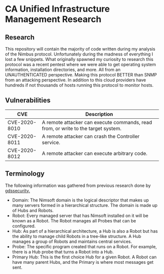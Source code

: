 # CA Unified Infrastructure Management Research

## Research

This repository will contain the majority of code written during my analysis of the Nimbus protocol. Unfortunately during the madness of everything I lost a few snippets. What originally spawned my curiosity to research this protocol was a recent pentest where we were able to get operating system information, installation directories, and more. All from an UNAUTHENTICATED perspective. Making this protocol BETTER than SNMP from an attacking perspective. In addition to this cloud providers have hundreds if not thousands of hosts running this protocol to monitor hosts.

## Vulnerabilities

| CVE | Description |
| ------------- | ------------- |
| CVE-2020-8010 | A remote attacker can execute commands, read from, or write to the target system. |
| CVE-2020-8011 | A remote attacker can crash the Controller service. |
| CVE-2020-8012 | A remote attacker can execute arbitrary code.  |

## Terminology

The following information was gathered from previous research done by [gdssecurity.](https://blog.gdssecurity.com/labs/2015/3/16/nimbus-protocol-enumeration-with-nmap.html)

- Domain: The Nimsoft domain is the logical descriptor that makes up many servers formed in a hierarchical structure. The domain is made up of Hubs and Robots.
- Robot: Every managed server that has Nimsoft installed on it will be known as a Robot. The Robot manages all Probes that can be configured.
- Hub: As part of a hierarchical architecture, a Hub is also a Robot but has the ability to manage child Robots in a tree-like structure.  A Hub manages a group of Robots and maintains central services.
- Probe: The specific program created that runs on a Robot. For example, there is a Hub probe that turns a Robot into a Hub.
- Primary Hub: This is the first choice Hub for a given Robot. A Robot can have many parent Hubs, and the Primary is where most messages get sent.
